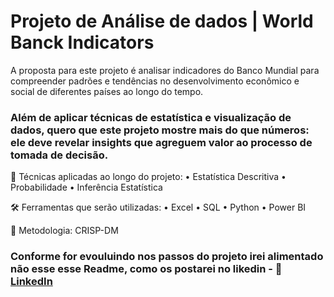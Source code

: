# Projeto de Análise de dados | World Banck Indicators

 A proposta para este projeto é analisar indicadores do Banco Mundial para compreender padrões e tendências no desenvolvimento econômico e social de diferentes países ao longo do tempo.
### Além de aplicar técnicas de estatística e visualização de dados, quero que este projeto mostre mais do que números: ele deve revelar insights que agreguem valor ao processo de tomada de decisão.

🧠 Técnicas aplicadas ao longo do projeto:
 • Estatística Descritiva
 • Probabilidade
 • Inferência Estatística

🛠️ Ferramentas que serão utilizadas:
 • Excel
 • SQL
 • Python
 • Power BI

📌 Metodologia: CRISP-DM

### Conforme for evouluindo nos passos do projeto irei alimentado não esse esse Readme, como os postarei no likedin - 💼 [LinkedIn](https://www.linkedin.com/in/lucas-nascimento-6088662b2)

